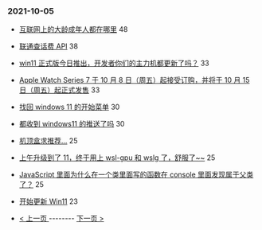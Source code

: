 ### 2021-10-05 
- [互联网上的大龄成年人都在哪里](https://www.v2ex.com/t/805900) 48
- [联通查话费 API](https://www.v2ex.com/t/805901) 38
- [win11 正式版今日推出，开发者你们的主力机都更新了吗？](https://www.v2ex.com/t/805929) 33
- [Apple Watch Series 7 于 10 月 8 日（周五）起接受订购，并将于 10 月 15 日（周五）起正式发售](https://www.v2ex.com/t/805886) 33
- [找回 windows 11 的开始菜单](https://www.v2ex.com/t/805892) 30
- [都收到 windows11 的推送了吗](https://www.v2ex.com/t/805915) 30
- [机顶盒求推荐...](https://www.v2ex.com/t/805916) 25
- [上午升级到了 11，终于用上 wsl-gpu 和 wslg 了，舒服了~~](https://www.v2ex.com/t/805938) 25
- [JavaScript 里面为什么在一个类里面写的函数在 console 里面发现属于父类了？](https://www.v2ex.com/t/805883) 25
- [开始更新 Win11](https://www.v2ex.com/t/805927) 23 

- [ < 上一页 ](https://github.com/able8/v2ex-hot-record/blob/master/2021-10-04.md) -------- [ 下一页 > ](https://github.com/able8/v2ex-hot-record/blob/master/2021-10-06.md)